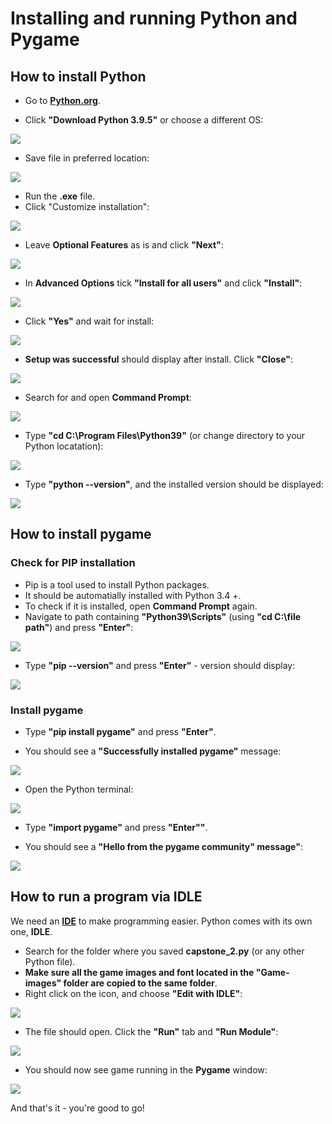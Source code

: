 # Installing and running Python and Pygame

## How to install Python 

* Go to [**Python.org**](Python.org/downloads).

* Click **"Download Python 3.9.5"** or choose a different OS:

![](Python-install-images/0.jpg)

* Save file in preferred location:

![](Python-install-images/1.jpg)

* Run the **.exe** file. 
* Click "Customize installation":

![](Python-install-images/2.jpg)

* Leave **Optional Features** as is and click **"Next"**:

![](Python-install-images/3.jpg)

* In **Advanced Options** tick **"Install for all users"** and click **"Install"**:

![](Python-install-images/4.jpg)

* Click **"Yes"** and wait for install:

![](Python-install-images/5.jpg)

* **Setup was successful** should display after install. Click **"Close"**:

![](Python-install-images/6.jpg)

* Search for and open **Command Prompt**:

![](Python-install-images/7.jpg)

* Type **"cd C:\Program Files\Python39"** (or change directory to your Python locatation):

![](Python-install-images/8.jpg)

* Type **"python --version"**, and the installed version should be displayed:

![](Python-install-images/9.jpg)

## How to install pygame

### Check for PIP installation
* Pip is a tool used to install Python packages.
* It should be automatially installed with Python 3.4 +.
* To check if it is installed, open **Command Prompt** again.
* Navigate to path containing **"Python39\Scripts"** (using **"cd C:\file path"**) and press **"Enter"**:

![](Pygame-install-images/1.jpg)

* Type **"pip --version"** and press **"Enter"** - version should display:

![](Pygame-install-images/2.jpg)

### Install pygame
* Type **"pip install pygame"** and press **"Enter"**.

* You should see a **"Successfully installed pygame"** message:

![](Pygame-install-images/3.jpg)

* Open the Python terminal:

![](Pygame-install-images/4.jpg)

* Type **"import pygame"** and press **"Enter""**.

* You should see a **"Hello from the pygame community" message"**:

![](Pygame-install-images/5.jpg)


## How to run a program via IDLE

We need an [**IDE**](https://www.codecademy.com/articles/what-is-an-ide) to make programming easier. Python comes with its own one, **IDLE**.

* Search for the folder where you saved **capstone_2.py** (or any other Python file).
* **Make sure all the game images and font located in the "Game-images" folder are copied to the same folder**.
* Right click on the icon, and choose **"Edit with IDLE"**:

![](IDLE-run-images-cap2/0.jpg)

* The file should open. Click the **"Run"** tab and **"Run Module"**:

![](IDLE-run-images-cap2/1.jpg)

* You should now see game running in the **Pygame** window:

![](IDLE-run-images-cap2/2.jpg)

And that's it - you're good to go! 
